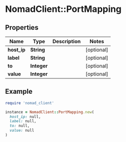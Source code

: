 # NomadClient::PortMapping

## Properties

| Name | Type | Description | Notes |
| ---- | ---- | ----------- | ----- |
| **host_ip** | **String** |  | [optional] |
| **label** | **String** |  | [optional] |
| **to** | **Integer** |  | [optional] |
| **value** | **Integer** |  | [optional] |

## Example

```ruby
require 'nomad_client'

instance = NomadClient::PortMapping.new(
  host_ip: null,
  label: null,
  to: null,
  value: null
)
```

